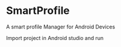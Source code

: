 # SmartProfile

A smart profile Manager for Android Devices

Import project in Android studio and run
